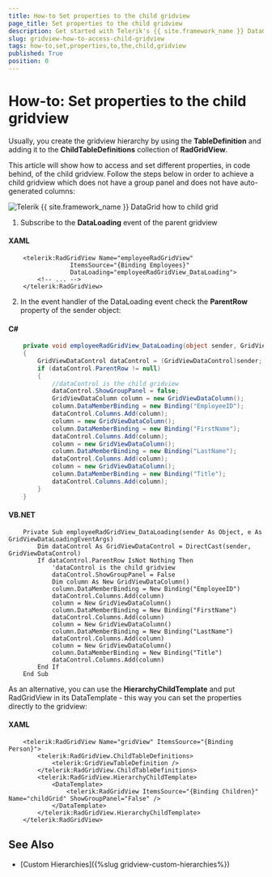 ```yaml
---
title: How-to Set properties to the child gridview
page_title: Set properties to the child gridview
description: Get started with Telerik's {{ site.framework_name }} DataGrid and learn how to access and set different properties to the child gridview.
slug: gridview-how-to-access-child-gridview
tags: how-to,set,properties,to,the,child,gridview
published: True
position: 0
---
```


# How-to: Set properties to the child gridview


Usually, you create the gridview hierarchy by using the __TableDefinition__ and adding it to the __ChildTableDefinitions__ collection of __RadGridView__. 

This article will show how to access and set different properties, in code behind, of the child gridview. Follow the steps below in order to achieve a child gridview which does not have a group panel and does not have auto-generated columns:

![Telerik {{ site.framework_name }} DataGrid how to child grid](images/gridview_how_to_child_grid.png)


1. Subscribe to the __DataLoading__ event of the parent gridview 

#### __XAML__

```XAML
	<telerik:RadGridView Name="employeeRadGridView" 
	             ItemsSource="{Binding Employees}" 
	             DataLoading="employeeRadGridView_DataLoading">
	    <!-- ... -->
	</telerik:RadGridView>
```

2. In the event handler of the DataLoading event check the __ParentRow__ property of the sender object:

#### __C#__

```C#
	private void employeeRadGridView_DataLoading(object sender, GridViewDataLoadingEventArgs e)
	{
	    GridViewDataControl dataControl = (GridViewDataControl)sender;
	    if (dataControl.ParentRow != null)
	    {
	        //dataControl is the child gridview
	        dataControl.ShowGroupPanel = false;
	        GridViewDataColumn column = new GridViewDataColumn();
	        column.DataMemberBinding = new Binding("EmployeeID");
	        dataControl.Columns.Add(column);
	        column = new GridViewDataColumn();
	        column.DataMemberBinding = new Binding("FirstName");
	        dataControl.Columns.Add(column);
	        column = new GridViewDataColumn();
	        column.DataMemberBinding = new Binding("LastName");
	        dataControl.Columns.Add(column);
	        column = new GridViewDataColumn();
	        column.DataMemberBinding = new Binding("Title");
	        dataControl.Columns.Add(column);
	    }
	}
```

#### __VB.NET__

```VB.NET
	Private Sub employeeRadGridView_DataLoading(sender As Object, e As GridViewDataLoadingEventArgs)
	    Dim dataControl As GridViewDataControl = DirectCast(sender, GridViewDataControl)
	    If dataControl.ParentRow IsNot Nothing Then
	        'dataControl is the child gridview
	        dataControl.ShowGroupPanel = False
	        Dim column As New GridViewDataColumn()
	        column.DataMemberBinding = New Binding("EmployeeID")
	        dataControl.Columns.Add(column)
	        column = New GridViewDataColumn()
	        column.DataMemberBinding = New Binding("FirstName")
	        dataControl.Columns.Add(column)
	        column = New GridViewDataColumn()
	        column.DataMemberBinding = New Binding("LastName")
	        dataControl.Columns.Add(column)
	        column = New GridViewDataColumn()
	        column.DataMemberBinding = New Binding("Title")
	        dataControl.Columns.Add(column)
	    End If
	End Sub
```

As an alternative, you can use the __HierarchyChildTemplate__ and put RadGridView in its DataTemplate - this way you can set the properties directly to the gridview:

#### __XAML__

```XAML
	<telerik:RadGridView Name="gridView" ItemsSource="{Binding Person}">
	    <telerik:RadGridView.ChildTableDefinitions>
	        <telerik:GridViewTableDefinition />
	    </telerik:RadGridView.ChildTableDefinitions>
	    <telerik:RadGridView.HierarchyChildTemplate>
	        <DataTemplate>
	            <telerik:RadGridView ItemsSource="{Binding Children}" Name="childGrid" ShowGroupPanel="False" />
	        </DataTemplate>
	    </telerik:RadGridView.HierarchyChildTemplate>
	</telerik:RadGridView>
```

## See Also

 * [Custom Hierarchies]({%slug gridview-custom-hierarchies%})
